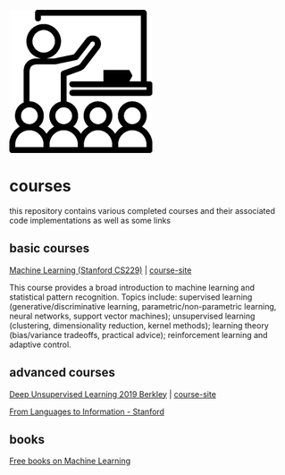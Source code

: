 ![alt text](https://github.com/hadze/misc/blob/master/Science-Classroom-icon.png)

# courses
this repository contains various completed courses and their associated code implementations as well as some links

## basic courses
[Machine Learning (Stanford CS229)](https://www.youtube.com/playlist?list=PLoROMvodv4rMiGQp3WXShtMGgzqpfVfbU) | [course-site](http://cs229.stanford.edu/syllabus-autumn2018.html)

This course provides a broad introduction to machine learning and statistical pattern recognition. Topics include: supervised learning (generative/discriminative learning, parametric/non-parametric learning, neural networks, support vector machines); unsupervised learning (clustering, dimensionality reduction, kernel methods); learning theory (bias/variance tradeoffs, practical advice); reinforcement learning and adaptive control.

## advanced courses
[Deep Unsupervised Learning 2019 Berkley](https://www.youtube.com/channel/UCf4SX8kAZM_oGcZjMREsU9w/videos) | [course-site](https://sites.google.com/view/berkeley-cs294-158-sp19/home)

[From Languages to Information - Stanford](https://web.stanford.edu/class/cs124/)

## books
[Free books on Machine Learning](https://towardsdatascience.com/springer-has-released-65-machine-learning-and-data-books-for-free-961f8181f189)
